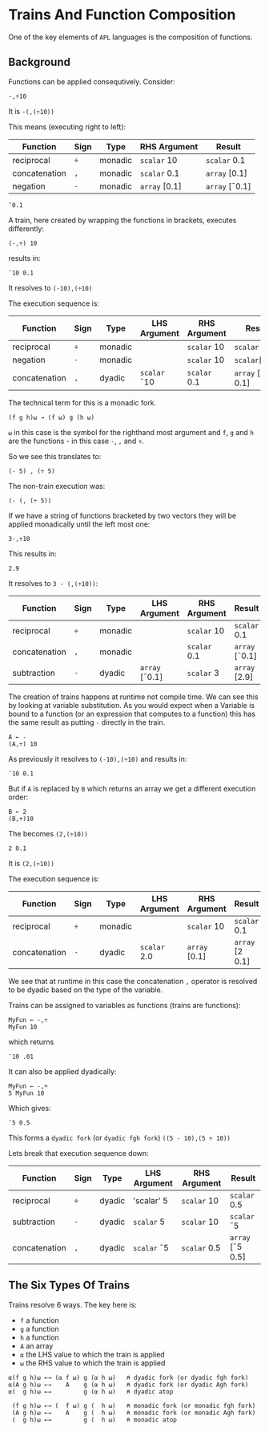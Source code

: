 # Trains And Function Composition

One of the key elements of `APL` languages is the composition of functions.

## Background

Functions can be applied consequtively. Consider:

```pometo
-,÷10
```

It is `-(,(÷10))`

This means (executing right to left):

| Function     | Sign | Type    | RHS Argument  | Result         |
|--------------|------|---------|---------------|----------------|
|reciprocal    | `÷`  | monadic | `scalar` 10   | `scalar` 0.1   |
|concatenation | `,`  | monadic | `scalar` 0.1  | `array` [0.1]  |
|negation      | `-`  | monadic | `array`  [0.1]| `array` [¯0.1] |

```pometo_results
¯0.1
```

A train, here created by wrapping the functions in brackets, executes differently:

```pometo
(-,÷) 10
```

results in:

```pometo_results
¯10 0.1
```

It resolves to `(-10),(÷10)`

The execution sequence is:

| Function     | Sign | Type    | LHS Argument | RHS Argument | Result            |
|--------------|------|---------|--------------|--------------|-------------------|
|reciprocal    | `÷`  | monadic |              | `scalar` 10  | `scalar` 0.1      |
|negation      | `-`  | monadic |              | `scalar` 10  | `scalar`[¯0.1]    |
|concatenation | `,`  | dyadic  | `scalar` ¯10 | `scalar` 0.1 | `array` [¯10 0.1] |


The technical term for this is a monadic fork.

```apl
(f g h)⍵ → (f ⍵) g (h ⍵)
```

`⍵` in this case is the symbol for the righthand most argument and `f`, `g` and `h` are the functions - in this case `-`, `,` and `÷`.


So we see this translates to:

```apl
(- 5) , (÷ 5)
```

The non-train execution was:

```apl
(- (, (÷ 5))
```

If we have a string of functions bracketed by two vectors they will be applied monadically until the left most one:

```pometo
3-,÷10
```

This results in:

```pometo_results
2.9
```

It resolves to `3 - (,(÷10))`:

| Function     | Sign | Type    | LHS Argument   | RHS Argument | Result         |
|--------------|------|---------|----------------|--------------|----------------|
|reciprocal    | `÷`  | monadic |                | `scalar` 10  | `scalar` 0.1   |
|concatenation | `,`  | monadic |                | `scalar` 0.1 | `array` [¯0.1] |
|subtraction   | `-`  | dyadic  | `array` [¯0.1] | `scalar` 3   | `array` [2.9]  |


The creation of trains happens at runtime not compile time. We can see this by looking at variable substitution. As you would expect when a Variable is bound to a function (or an expression that computes to a function) this has the same result as putting `-` directly in the train.


```pometo
A ← -
(A,÷) 10
```

As previously it resolves to `(-10),(÷10)` and results in:

```pometo_results
¯10 0.1
```

But if `A` is replaced by `B` which returns an array we get a different execution order:

```pometo
B ← 2
(B,÷)10
```

The becomes `(2,(÷10))`

```pometo_results
2 0.1
```

It is `(2,(÷10))`

The execution sequence is:

| Function     | Sign | Type    | LHS Argument  | RHS Argument  | Result         |
|--------------|------|---------|---------------|---------------|----------------|
|reciprocal    | `÷`  | monadic |               | `scalar` 10   | `scalar` 0.1   |
|concatenation | `-`  | dyadic  | `scalar` 2.0  | `array`  [0.1]| `array` [2 0.1]|

We see that at runtime in this case the concatenation `,` operator is resolved to be dyadic based on the type of the variable.

Trains can be assigned to variables as functions (trains are functions):

```pometo
MyFun ← -,÷
MyFun 10
```

which returns
```pometo_results
¯10 .01
```

It can also be applied dyadically:

```pometo
MyFun ← -,÷
5 MyFun 10
```

Which gives:

```pometo_results
¯5 0.5
```

This forms a `dyadic fork` (or `dyadic fgh fork`) `((5 - 10),(5 ÷ 10))`

Lets break that execution sequence down:

| Function     | Sign | Type   | LHS Argument | RHS Argument | Result          |
|--------------|------|--------|--------------|--------------|-----------------|
|reciprocal    | `÷`  | dyadic | 'scalar'  5  | `scalar` 10  | `scalar` 0.5    |
|subtraction   | `-`  | dyadic | `scalar`  5  | `scalar` 10  | `scalar` ¯5     |
|concatenation | `,`  | dyadic | `scalar` ¯5  | `scalar` 0.5 | `array` [¯5 0.5]|

## The Six Types Of Trains

Trains resolve 6 ways. The key here is:

* `f` a function
* `g` a function
* `h` a function
* `A` an array
* `⍺` the LHS value to which the train is applied
* `⍵` the RHS value to which the train is applied

```apl
⍺(f g h)⍵ ←→ (⍺ f ⍵) g (⍺ h ⍵)   ⍝ dyadic fork (or dyadic fgh fork)
⍺(A g h)⍵ ←→    A    g (⍺ h ⍵)   ⍝ dyadic fork (or dyadic Agh fork)
⍺(  g h)⍵ ←→         g (⍺ h ⍵)   ⍝ dyadic atop

 (f g h)⍵ ←→ (  f ⍵) g (  h ⍵)   ⍝ monadic fork (or monadic fgh fork)
 (A g h)⍵ ←→    A    g (  h ⍵)   ⍝ monadic fork (or monadic Agh fork)
 (  g h)⍵ ←→         g (  h ⍵)   ⍝ monadic atop
```

